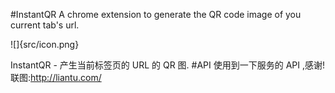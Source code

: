 #InstantQR
A chrome extension to generate the QR code image of you current tab's url.

![]{src/icon.png}

InstantQR - 产生当前标签页的 URL 的 QR 图.
#API
使用到一下服务的 API ,感谢!
联图:http://liantu.com/
